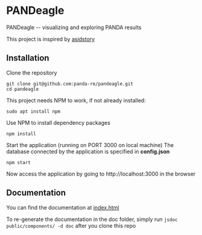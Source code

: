 # PANDeagle
PANDeagle -- visualizing and exploring PANDA results

This project is inspired by [asidstory](https://github.com/panda-re/panda/tree/master/panda/plugins/asidstory)

## Installation 

Clone the repository
```
git clone git@github.com:panda-re/pandeagle.git
cd pandeagle
```
This project needs NPM to work, if not already installed:
```
sudo apt install npm
```
Use NPM to install dependency packages
```
npm install
```
Start the application (running on PORT 3000 on local machine)
The database connected by the application is specified in __config.json__
```
npm start
```
Now access the application by going to http://localhost:3000 in the browser

## Documentation

You can find the documentation at [index.html](doc/index.html)

To re-generate the documentation in the doc folder, simply run `jsdoc public/components/ -d doc` after you clone this repo
